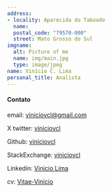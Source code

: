 ```yaml
---
address:
- locality: Aparecida do Taboado
  name: 
  postal_code: "79570-000"
  street: Mato Grosso do Sul
imgname:
  alt: Picture of me
  name: img/main.jpg
  type: image/jpeg
name: Vinício C. Lima 
personal_title: Analista 
---
```



#### Contato

email: viniciovcl@gmail.com

X twitter: [viniciovcl](https://twitter.com/viniciovcl)

Github: [viniciovcl](https://github.com/viniciovcl)

StackExchange: [viniciovcl](https://gis.stackexchange.com/users/129911/viniciovcl)

Linkedin: [Vinicio Lima](https://www.linkedin.com/public-profile/settings?lipi=urn%3Ali%3Apage%3Ad_flagship3_profile_self_edit_contact-info%3Bl1%2FEX52aQzu496LdsjovLA%3D%3D)


cv: [Vitae-Vinicio](https://github.com/viniciovcl/Vinicio-Vitae/blob/master/Vitae%20Vinicio/Vitae-Vinicio.pdf)





